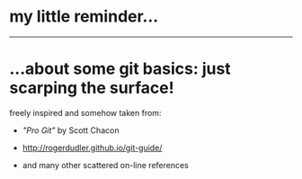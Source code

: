 # my little reminder...
***
# ...about some git basics: just scarping the surface!

freely inspired and somehow taken from:

- *"Pro Git"* by Scott Chacon

- http://rogerdudler.github.io/git-guide/

- and many other scattered on-line references
